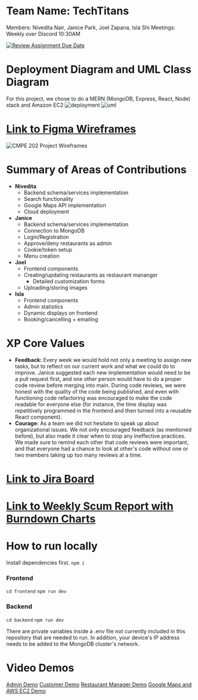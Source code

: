 # Team Name: TechTitans

Members: Nivedita Nair, Janice Park, Joel Zapana, Isla Shi
Meetings: Weekly over Discord 10:30AM

[![Review Assignment Due Date](https://classroom.github.com/assets/deadline-readme-button-22041afd0340ce965d47ae6ef1cefeee28c7c493a6346c4f15d667ab976d596c.svg)](https://classroom.github.com/a/lJAxgDL-)

# Deployment Diagram and UML Class Diagram

For this project, we chose to do a MERN (MongoDB, Express, React, Node) stack and Amazon EC2
![deployment](https://github.com/user-attachments/assets/76a7bb1e-9c90-49ec-bdd9-4a1215a6c117)
![uml](https://github.com/user-attachments/assets/5e651b4a-65b8-48b6-96b9-1645e5460982)

# [Link to Figma Wireframes](https://www.figma.com/proto/Zjz44sDhRnHbRtlLY6utL2/CMPE-202-Project-Wireframes?node-id=0-1&t=VPBTaDGrrQaPeZv0-1)

![CMPE 202 Project Wireframes](https://github.com/user-attachments/assets/7353ee98-39fb-4e6d-b671-618008c61e63)

# Summary of Areas of Contributions

- **Nivedita**
    - Backend schema/services implementation
    - Search functionality
    - Google Maps API implementation
    - Cloud deployment
- **Janice**
    - Backend schema/services implementation
    - Connection to MongoDB
    - Login/Registration
    - Approve/deny restaurants as admin
    - Cookie/token setup
    - Menu creation
- **Joel**
    - Frontend components
    - Creating/updating restaurants as restaurant mananger
        - Detailed customization forms
    - Uploading/storing images
- **Isla**
    - Frontend components
    - Admin statistics
    - Dynamic displays on frontend
    - Booking/cancelling + emailing

# XP Core Values

- **Feedback:** Every week we would hold not only a meeting to assign new tasks, but to reflect on our current work and what we could do to improve. Janice suggested each new implementation would need to be a pull request first, and one other person would have to do a proper code review before merging into main. During code reviews, we were honest with the quality of the code being published, and even with functioning code refactoring was encouraged to make the code readable for everyone else (for instance, the time display was repetitively programmed in the frontend and then turned into a reusable React component).
- **Courage:** As a team we did not hesitate to speak up about organizational issues. We not only encouraged feedback (as mentioned before), but also made it clear when to stop any ineffective practices. We made sure to remind each other that code reviews were important, and that everyone had a chance to look at other's code without one or two members taking up too many reviews at a time.

# [Link to Jira Board](https://sjsu-team-l8na8336.atlassian.net/jira/software/projects/TSS2/boards/1?atlOrigin=eyJpIjoiYjM4NmJiNDQ4M2FlNDM0MGIyMzJjODk4NDBhNjM4YjEiLCJwIjoiaiJ9)

# [Link to Weekly Scum Report with Burndown Charts](https://docs.google.com/document/d/10TecIwQSAHAxoNkJZ-cdLPTj3IGSpaliBixEp9wo9aw/edit?usp=sharing)

# How to run locally

Install dependencies first.
`npm i`

### Frontend

`cd frontend`
`npm run dev`

### Backend

`cd backend`
`npm run dev`

There are private variables inside a .env file not currently included in this repository that are needed to run. In addition, your device's IP address needs to be added to the MongoDB cluster's network.


# Video Demos
[Admin Demo](https://drive.google.com/file/d/1-uHSAm9h9DL3RJzsDggxR5VIvWBFoFMr/view?usp=sharing)
[Customer Demo](https://drive.google.com/file/d/1sEKK9VE8lamyCQ3JBtRFBUo_xyofZM1P/view?usp=sharing)
[Restaurant Manager Demo](https://drive.google.com/file/d/17VEy1cgxqlPNfPdutQOrubdrYuDFXe-g/view?usp=sharing)
[Google Maps and AWS EC2 Demo](https://drive.google.com/file/d/1nsXnuaAvL0bWeblpB-LBhOKBsONcfHWH/view?usp=sharing)
